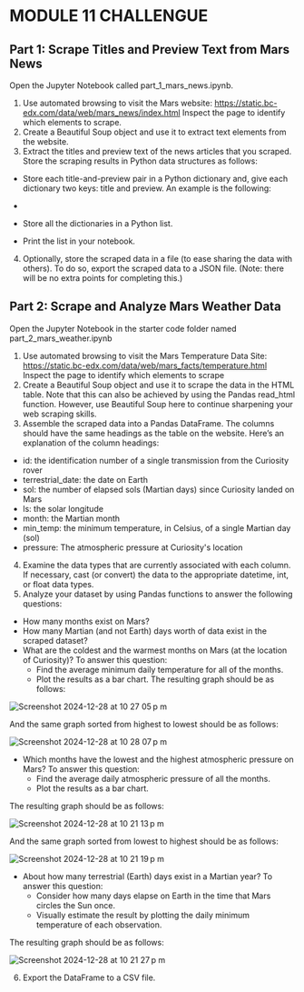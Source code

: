 # MODULE 11 CHALLENGUE


## Part 1: Scrape Titles and Preview Text from Mars News

Open the Jupyter Notebook called part_1_mars_news.ipynb. 

1. Use automated browsing to visit the Mars website: https://static.bc-edx.com/data/web/mars_news/index.html Inspect the page to identify which elements to scrape.
2. Create a Beautiful Soup object and use it to extract text elements from the website.
3. Extract the titles and preview text of the news articles that you scraped. Store the scraping results in Python data structures as follows:
+ Store each title-and-preview pair in a Python dictionary and, give each dictionary two keys: title and preview. An example is the following:

+ 
+ Store all the dictionaries in a Python list.
+ Print the list in your notebook.
4. Optionally, store the scraped data in a file (to ease sharing the data with others). To do so, export the scraped data to a JSON file. (Note: there will be no extra points for completing this.)


## Part 2: Scrape and Analyze Mars Weather Data

Open the Jupyter Notebook in the starter code folder named part_2_mars_weather.ipynb

1. Use automated browsing to visit the Mars Temperature Data Site: https://static.bc-edx.com/data/web/mars_facts/temperature.html Inspect the page to identify which elements to scrape
2. Create a Beautiful Soup object and use it to scrape the data in the HTML table. Note that this can also be achieved by using the Pandas read_html function. However, use Beautiful Soup here to continue sharpening your web scraping skills.
3. Assemble the scraped data into a Pandas DataFrame. The columns should have the same headings as the table on the website. Here’s an explanation of the column headings:
+ id: the identification number of a single transmission from the Curiosity rover
+ terrestrial_date: the date on Earth
+ sol: the number of elapsed sols (Martian days) since Curiosity landed on Mars
+ ls: the solar longitude
+ month: the Martian month
+ min_temp: the minimum temperature, in Celsius, of a single Martian day (sol)
+ pressure: The atmospheric pressure at Curiosity's location
4. Examine the data types that are currently associated with each column. If necessary, cast (or convert) the data to the appropriate datetime, int, or float data types.
5. Analyze your dataset by using Pandas functions to answer the following questions:
+ How many months exist on Mars?
+ How many Martian (and not Earth) days worth of data exist in the scraped dataset?
+ What are the coldest and the warmest months on Mars (at the location of Curiosity)? To answer this question:
  + Find the average minimum daily temperature for all of the months.
  + Plot the results as a bar chart.
The resulting graph should be as follows:

![Screenshot 2024-12-28 at 10 27 05 p m](https://github.com/user-attachments/assets/6d3d7509-fbf9-488c-abb0-e410cbfe9e31)

And the same graph sorted from highest to lowest should be as follows:

![Screenshot 2024-12-28 at 10 28 07 p m](https://github.com/user-attachments/assets/f9c8a490-bdc6-4f98-a99f-d9f253c830ee)


+ Which months have the lowest and the highest atmospheric pressure on Mars? To answer this question:
  + Find the average daily atmospheric pressure of all the months.
  + Plot the results as a bar chart.
 
The resulting graph should be as follows:

![Screenshot 2024-12-28 at 10 21 13 p m](https://github.com/user-attachments/assets/da425f5c-0b82-402c-b81a-e848a5438fb3)

And the same graph sorted from lowest to highest should be as follows:

![Screenshot 2024-12-28 at 10 21 19 p m](https://github.com/user-attachments/assets/e0acbe22-aa37-4fd1-943d-dc79e6a3d900)


+ About how many terrestrial (Earth) days exist in a Martian year? To answer this question:
  + Consider how many days elapse on Earth in the time that Mars circles the Sun once.
  + Visually estimate the result by plotting the daily minimum temperature of each observation.

The resulting graph should be as follows:

![Screenshot 2024-12-28 at 10 21 27 p m](https://github.com/user-attachments/assets/05deb8f8-5712-4181-8030-76053061fd50)


6. Export the DataFrame to a CSV file.
  
  
  



























